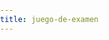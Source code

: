 ```yaml
---
title: juego-de-examen
---
```


<html>
    <head>
        <title>PIXI Concentration</title>
        <style>
            body {
                margin: 0;
                padding: 0;
            }
        </style>
        <script src="pixi.dev.js"></script>
    </head>
    <body>
        <script>
            // first tile picked up by the player
            var firstTile=null;
            // second tile picked up by the player
            var secondTile=null;
            // can the player pick up a tile?
            var canPick=true;
            // create an new instance of a pixi stage with a grey background
            var stage = new PIXI.Stage(0xffffff);
            // create a renderer instance width=640 height=480
            var renderer = PIXI.autoDetectRenderer(640,480);
            // importing a texture atlas created with texturepacker
            var tileAtlas = ["images.json"];
            // create a new loader
            var loader = new PIXI.AssetLoader(tileAtlas);
            // create an empty container
            var gameContainer = new PIXI.DisplayObjectContainer();
            // add the container to the stage
            stage.addChild(gameContainer);
            // add the renderer view element to the DOM
            document.body.appendChild(renderer.view);
            // use callback
            loader.onComplete = onTilesLoaded
            //begin load
            loader.load();  
            function onTilesLoaded(){
                // choose 24 random tile images
                var chosenTiles=new Array();
                while(chosenTiles.length<16){ //origin 48
                    var candidate=Math.floor(Math.random()*12); // 24
                    if(chosenTiles.indexOf(candidate)==-1){
                        chosenTiles.push(candidate,candidate)
                    }           
                }
                // shuffle the chosen tiles
                for(i=0;i<32;i++){ // origin 96
                    var from = Math.floor(Math.random()*16); //origin 48
                    var to = Math.floor(Math.random()*16);  //origin 48
                    var tmp = chosenTiles[from];
                    chosenTiles[from]=chosenTiles[to];
                    chosenTiles[to]=tmp;
                }
                // place down tiles
                for(i=0;i<4;i++){ //8
                    for(j=0;j<4;j++){ //6
                        // new sprite
                        var tile = PIXI.Sprite.fromFrame(chosenTiles[i*4+j]);
                        // buttonmode+interactive = acts like a button
                        tile.buttonMode=true;
                        tile.interactive = true;
                        // is the tile selected?
                        tile.isSelected=false;
                        // set a tile value
                        tile.theVal=chosenTiles[i*6+j]
                        // place the tile
                        tile.position.x = 7+i*80;
                        tile.position.y = 7+  j*80;
                        // paint tile black
                        tile.tint = 0x000000;    // fondo de cada cubo
                        // set it a bit transparent (it will look grey)
                        tile.alpha=0.5;
                        // add the tile
                        gameContainer.addChild(tile);
                        // mouse-touch listener
                        tile.mousedown = tile.touchstart = function(data){
                            // can I pick a tile?
                            if(canPick) {
                                 // is the tile already selected?
                                if(!this.isSelected){
                                    // set the tile to selected
                                    this.isSelected = true;
                                    // show the tile
                                    this.tint = 0xffffff;
                                    this.alpha = 1;
                                    // is it the first tile we uncover?
                                    if(firstTile==null){
                                        firstTile=this
                                    }
                                    // this is the second tile
                                    else{
                                        secondTile=this
                                        // can't pick anymore
                                        canPick=false;
                                        // did we pick the same tiles?
                                        if(firstTile.theVal==secondTile.theVal){
                                            // wait a second then remove the tiles and make the player able to pick again
                                            setTimeout(function(){
                                                gameContainer.removeChild(firstTile);
                                                gameContainer.removeChild(secondTile);
                                                firstTile=null;
                                                secondTile=null;
                                                canPick=true;
                                            },1000);
                                        }
                                        // we picked different tiles
                                        else{
                                            // wait a second then cover the tiles and make the player able to pick again
                                            setTimeout(function(){
                                                var score =score+20;
                                                firstTile.isSelected=false;
                                                secondTile.isSelected=false;
                                                firstTile.tint = 0x000000;
                                                secondTile.tint = 0x000000;
                                                firstTile.alpha=0.5;
                                                secondTile.alpha=0.5;
                                                firstTile=null;
                                                secondTile=null;
                                                canPick=true    ;

                                                
                                            },1000);
                                            //const sound = PIXI.sound.Sound.from('resources/boing.mp3');
                                            sound.play();
                                        }
                                    }   
                                }
                            }
                        }
                    }
                } 
                requestAnimFrame(animate);
            }
            function animate() {
                requestAnimFrame(animate);
                renderer.render(stage);
            }
        </script>
    </body>
</html>